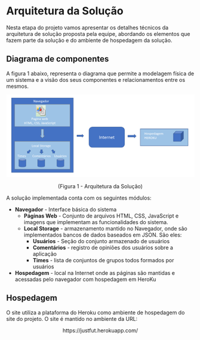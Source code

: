 # Arquitetura da Solução

Nesta etapa do projeto vamos apresentar os detalhes técnicos da arquitetura de solução proposta pela equipe, abordando os elementos que fazem parte da solução e do ambiente de hospedagem da solução.

## Diagrama de componentes

A figura 1 abaixo, representa o diagrama que permite a modelagem física de um sistema e a visão dos seus componentes e relacionamentos entre os mesmos.


<p align="center">
<img src= "img/DiagramaDeComponentes.png">
</p>

<p align="center"> (Figura 1 - Arquitetura da Solução) </p>

A solução implementada conta com os seguintes módulos:
- **Navegador** - Interface básica do sistema  
  - **Páginas Web** - Conjunto de arquivos HTML, CSS, JavaScript e imagens que implementam as funcionalidades do sistema.
   - **Local Storage** - armazenamento mantido no Navegador, onde são implementados bancos de dados baseados em JSON. São eles: 
     - **Usuários** - Seção do conjunto armazenado de usuários 
     - **Comentários** - registro de opiniões dos usuários sobre a aplicação
     - **Times** - lista de conjuntos de grupos todos formados por usuários
 - **Hospedagem** - local na Internet onde as páginas são mantidas e acessadas pelo navegador com hospedagem em HeroKu 
## Hospedagem

O site utiliza a plataforma do Heroku como ambiente de hospedagem do site do projeto. O site é mantido no ambiente da URL: 
<p align=center> https://justfut.herokuapp.com/ </p>
